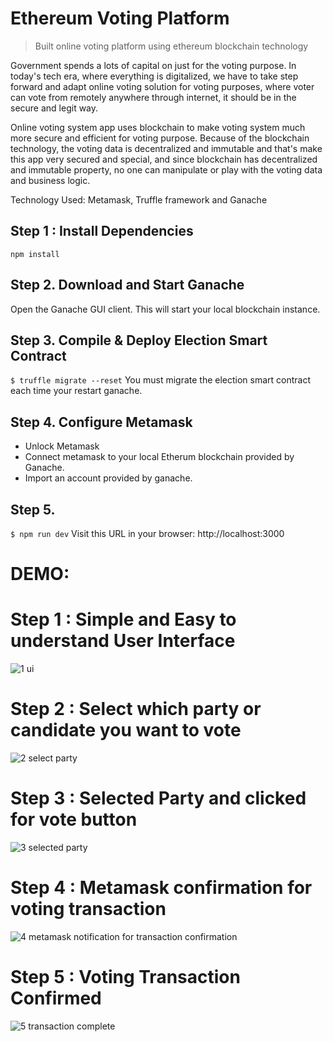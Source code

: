# Ethereum Voting Platform

> Built online voting platform using ethereum blockchain technology

Government spends a lots of capital on just for the voting purpose. In today's tech era, where everything is digitalized, we have to take step forward and adapt online voting solution for voting purposes, where voter can vote from remotely anywhere through internet, it should be in the secure and legit way.

Online voting system app uses blockchain to make voting system much more secure and efficient for voting purpose. Because of the blockchain technology, the voting data is decentralized and immutable and that's make this app very secured and special, and since blockchain has decentralized and immutable property, no one can manipulate or play with the voting data and business logic.

Technology Used: Metamask, Truffle framework and Ganache

## Step 1 : Install Dependencies

```
npm install

```

## Step 2. Download and Start Ganache

Open the Ganache GUI client. This will start your local blockchain instance.

## Step 3. Compile & Deploy Election Smart Contract

`$ truffle migrate --reset`
You must migrate the election smart contract each time your restart ganache.

## Step 4. Configure Metamask

- Unlock Metamask
- Connect metamask to your local Etherum blockchain provided by Ganache.
- Import an account provided by ganache.

## Step 5.

`$ npm run dev`
Visit this URL in your browser: http://localhost:3000

# DEMO:

# Step 1 : Simple and Easy to understand User Interface

![1  ui](https://user-images.githubusercontent.com/71513291/181823995-dd445afe-8d4b-4837-9038-6ce25d5c053d.png)

# Step 2 : Select which party or candidate you want to vote

![2  select party](https://user-images.githubusercontent.com/71513291/181823998-a51b6923-5961-4199-b36f-ab4461e2d8c3.png)

# Step 3 : Selected Party and clicked for vote button

![3  selected party](https://user-images.githubusercontent.com/71513291/181824002-53ca0058-1081-4142-b253-b41b5a793522.png)

# Step 4 : Metamask confirmation for voting transaction

![4  metamask notification for transaction confirmation](https://user-images.githubusercontent.com/71513291/181824004-e473f44f-7565-4699-a538-c169b0c6e565.png)

# Step 5 : Voting Transaction Confirmed

![5  transaction complete](https://user-images.githubusercontent.com/71513291/181823988-d50aa06c-69f6-4758-9965-42c9b9ebd195.png)
